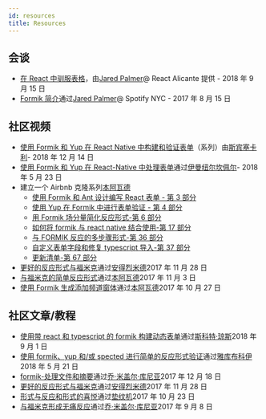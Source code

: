 ```yaml
---
id: resources
title: Resources
---
```


## 会谈

- [在 React 中驯服表格](https://jaredpalmer.com/blog/formik-taming-forms-in-react)，由[Jared Palmer](https://twitter.com/jaredpalmer)@ React Alicante 提供 - 2018 年 9 月 15 日
- [Formik 简介](https://youtu.be/-tDy7ds0dag?t=33s)通过[Jared Palmer](https://twitter.com/jaredpalmer)@ Spotify NYC - 2017 年 8 月 15 日

## 社区视频

- [使用 Formik 和 Yup 在 React Native 中构建和验证表单](https://www.reactnativeschool.com/build-and-validate-forms-with-formik-and-yup)（系列）由[斯宾塞卡利](https://twitter.com/spencer_carli)- 2018 年 12 月 14 日
- [使用 Formik 和 Yup 在 React-Native 中处理表单](https://www.youtube.com/watch?v=EO08ydCCsOQ)通过[伊曼纽尔坎佩尔](https://twitter.com/QuimperEmanuel)- 2018 年 5 月 23 日
- 建立一个 Airbnb 克隆系列[本阿瓦德](https://twitter.com/benawad97)
  - [使用 Formik 和 Ant 设计编写 React 表单 - 第 3 部分](https://www.youtube.com/watch?v=pbCrDBQFU_A&index=5&list=PLN3n1USn4xlnfJIQBa6bBjjiECnk6zL6s)
  - [使用 Yup 在 Formik 中进行表单验证 - 第 4 部分](https://www.youtube.com/watch?v=2CBnRDJ--aM&index=6&list=PLN3n1USn4xlnfJIQBa6bBjjiECnk6zL6s)
  - [用 Formik 场分量简化反应形式-第 6 部分](https://www.youtube.com/watch?v=eMjju1nQ1F8)
  - [如何将 formik 与 react native 结合使用-第 17 部分](https://www.youtube.com/watch?v=sBWtPEinWGA)
  - [与 FORMIK 反应的多步骤形式-第 36 部分](https://www.youtube.com/watch?v=kKpoAhugjUc)
  - [自定义表单字段和修复 typescript 导入-第 37 部分](https://www.youtube.com/watch?v=Xwjg8meOglI)
  - [更新清单-第 67 部分](https://www.youtube.com/watch?v=PWgGkWwwHiE&index=69&list=PLN3n1USn4xlnfJIQBa6bBjjiECnk6zL6s)
- [更好的反应形式与福米克](https://www.youtube.com/watch?v=yNiJkjEwmpw)通过[安得烈米德](https://twitter.com/andrew_j_mead)2017 年 11 月 28 日
- [与福米克的简单反应形式](https://youtu.be/MuwQdUoNKzg)通过[本阿瓦德](https://twitter.com/benawad97)2017 年 11 月 3 日
- [使用 Formik 生成添加频道窗体](https://www.youtube.com/watch?v=anwo_i0wgNo)通过[本阿瓦德](https://twitter.com/benawad97)2017 年 10 月 27 日

## 社区文章/教程

- [使用带 react 和 typescript 的 formik 构建动态表单](https://scottdj92.ghost.io/building-dynamic-forms-with-formik-with-react-and-typescript/)通过[斯科特·琼斯](https://twitter.com/sdj2964)2018 年 9 月 1 日
- [使用 formik、yup 和/或 spected 进行简单的反应形式验证](https://itnext.io/simple-react-form-validation-with-formik-yup-and-or-spected-206ebe9e7dcc)通过[雅库布科伊](https://github.com/jakubkoci)2018 年 5 月 21 日
- [formik-处理文件和摘要](https://hackernoon.com/formik-handling-files-and-recaptcha-209cbeae10bc)通过[乔·米盖尔·库尼亚](https://twitter.com/lokuzt)2017 年 12 月 18 日
- [更好的反应形式与福米克](https://mead.io/formik/?utm_source=github&utm_campaign=formikrepo)通过[安得烈米德](https://twitter.com/andrew_j_mead)2017 年 11 月 28 日
- [形式与反应和形式的喜悦](https://keyholesoftware.com/2017/10/23/the-joy-of-forms-with-react-and-formik/)通过[垫纹机](https://twitter.com/mwarger)2017 年 10 月 23 日
- [与福米克形成无痛反应](https://hackernoon.com/painless-react-forms-with-formik-e61b70473c60)通过[乔·米盖尔·库尼亚](https://twitter.com/lokuzt)2017 年 9 月 8 日
